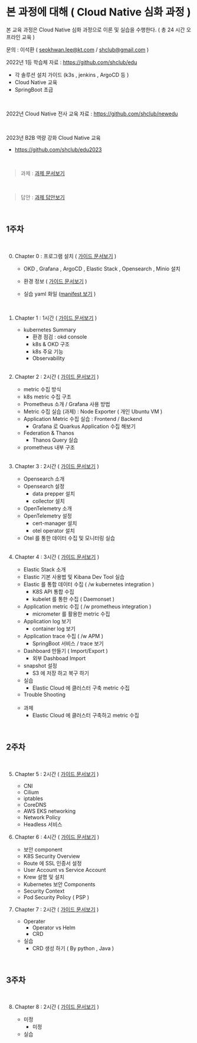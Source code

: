 # 본 과정에 대해  ( Cloud Native 심화 과정 )
 
본 교육 과정은 Cloud Native 심화 과정으로 이론 및 실습을 수행한다. ( 총 24 시간 오프라인 교육 )
 

문의 :  이석환 ( seokhwan.lee@kt.com / shclub@gmail.com )
<br/>

2022년 1등 학습체 자료  : https://github.com/shclub/edu
- 각 솔루션 설치 가이드 (k3s , jenkins , ArgoCD 등 ) 
- Cloud Native 교육
- SpringBoot 초급  

<br/>

2022년 Cloud Native 전사 교육 자료  : https://github.com/shclub/newedu


<br/>

2023년 B2B 역량 강화 Cloud Native 교육
-  https://github.com/shclub/edu2023

<br/>

> 과제 :  [과제 문서보기](https://github.com/shclub/edu2023/blob/master/homework.md)   

<br/>

> 답안 :  [과제 답안보기](https://github.com/shclub/edu_homework/blob/master/homework.md)

<br/>

## 1주차


<br/>


0. Chapter 0 : 프로그램 설치  ( [가이드 문서보기](https://github.com/shclub/edu/blob/master/okd4_install.md) )  

     - OKD , Grafana , ArgoCD , Elastic Stack , Opensearch , Minio 설치


     - 환경 정보  ( [가이드 문서보기](./environment.md) )    
     - 실습 yaml 화일 ([manifest 보기](./manifest) )    

    <br/>

1. Chapter 1 : 1시간  ( [가이드 문서보기](./chapter1.md) )    

     - kubernetes Summary  
       - 환경 점검 : okd console   
       - k8s & OKD 구조   
       - k8s 주요 기능  
       - Observability  

     <br/>

2. Chapter 2 : 2시간  ( [가이드 문서보기](./chapter2.md) )  


     - metric 수집 방식
     - k8s metric 수집 구조
     - Prometheus 소개 / Grafana 사용 방법 
     - Metric 수집 실습 (과제) : Node Exporter ( 개인 Ubuntu VM )
     - Application Metric 수집 실습 :  Frontend / Backend
       - Grafana 로 Quarkus Application 수집 해보기  
     - Federation & Thanos 
       - Thanos Query 실습 
     - prometheus 내부 구조

     <br/>
    
3. Chapter 3 : 2시간  ( [가이드 문서보기](./chapter3.md) )   

     - Opensearch 소개
     - Opensearch 설정
       - data prepper 설치
       - collector 설치
     - OpenTelemetry 소개
     - OpenTelemetry 설정
       - cert-manager 설치
       - otel operator 설치
     - Otel 를 통한 데이터 수집 및 모니터링 실습

     <br/>

4. Chapter 4 : 3시간  ( [가이드 문서보기](./chapter4.md) )  

     - Elastic Stack 소개
     - Elastic 기본 사용법 및 Kibana Dev Tool 실습
     - Elastic 를 통합 데이터 수집 ( /w kubernetes integration )
       - K8S API 통합 수집
       - kubelet 를 통한 수집 ( Daemonset )
     - Application metric 수집 ( /w prometheus integration )
       - micrometer 를 활용한 metric 수집
     - Application log 보기 
       - container log 보기
     - Application trace 수집 ( /w APM )
       - SpringBoot 서비스 / trace 보기
     - Dashboard 만들기 ( Import/Export ) 
       - 외부 Dashboad Import 
     - snapshot 설정  
       - S3 에 저장 하고 복구 하기 
     - 실습   
       - Elastic Cloud 에 클러스터 구축 metric 수집  
     - Trouble Shooting

     <br/>

     - 과제   
       - Elastic Cloud 에 클러스터 구축하고 metric 수집
     

<br/>


## 2주차


<br/>

5. Chapter 5 : 2시간   ( [가이드 문서보기](./chapter5.md) )  

    - CNI  
    - Cilium  
    - iptables  
    - CoreDNS  
    - AWS EKS networking
    - Network Policy    
    - Headless 서비스    

6. Chapter 6 : 4시간   ( [가이드 문서보기](./chapter6.md) )    

    - 보안 component
    - K8S Security Overview  
    - Route 에 SSL 인증서 설정     
    - User Account vs Service Account  
    - Krew 설명 및 설치  
    - Kubernetes 보안 Components  
    - Security Context
    - Pod Security Policy ( PSP )  

7. Chapter 7 : 2시간   ( [가이드 문서보기](./chapter7.md) )  

    - Operater 
      - Operator vs Helm
      - CRD 
    - 실습
      - CRD 생성 하기  ( By python , Java )


<br/>

## 3주차

<br/>

8. Chapter 8 : 2시간   ( [가이드 문서보기](./chapter8.md) )  

     - 미정 
       - 미정
     - 실습


